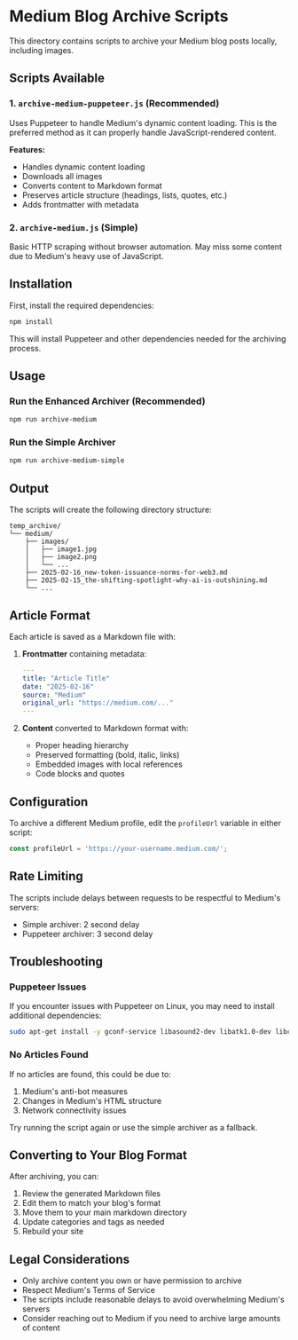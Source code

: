 # Medium Blog Archive Scripts

This directory contains scripts to archive your Medium blog posts locally, including images.

## Scripts Available

### 1. `archive-medium-puppeteer.js` (Recommended)
Uses Puppeteer to handle Medium's dynamic content loading. This is the preferred method as it can properly handle JavaScript-rendered content.

**Features:**
- Handles dynamic content loading
- Downloads all images
- Converts content to Markdown format
- Preserves article structure (headings, lists, quotes, etc.)
- Adds frontmatter with metadata

### 2. `archive-medium.js` (Simple)
Basic HTTP scraping without browser automation. May miss some content due to Medium's heavy use of JavaScript.

## Installation

First, install the required dependencies:

```bash
npm install
```

This will install Puppeteer and other dependencies needed for the archiving process.

## Usage

### Run the Enhanced Archiver (Recommended)
```bash
npm run archive-medium
```

### Run the Simple Archiver
```bash
npm run archive-medium-simple
```

## Output

The scripts will create the following directory structure:

```
temp_archive/
└── medium/
    ├── images/
    │   ├── image1.jpg
    │   ├── image2.png
    │   └── ...
    ├── 2025-02-16_new-token-issuance-norms-for-web3.md
    ├── 2025-02-15_the-shifting-spotlight-why-ai-is-outshining.md
    └── ...
```

## Article Format

Each article is saved as a Markdown file with:

1. **Frontmatter** containing metadata:
   ```yaml
   ---
   title: "Article Title"
   date: "2025-02-16"
   source: "Medium"
   original_url: "https://medium.com/..."
   ---
   ```

2. **Content** converted to Markdown format with:
   - Proper heading hierarchy
   - Preserved formatting (bold, italic, links)
   - Embedded images with local references
   - Code blocks and quotes

## Configuration

To archive a different Medium profile, edit the `profileUrl` variable in either script:

```javascript
const profileUrl = 'https://your-username.medium.com/';
```

## Rate Limiting

The scripts include delays between requests to be respectful to Medium's servers:
- Simple archiver: 2 second delay
- Puppeteer archiver: 3 second delay

## Troubleshooting

### Puppeteer Issues
If you encounter issues with Puppeteer on Linux, you may need to install additional dependencies:

```bash
sudo apt-get install -y gconf-service libasound2-dev libatk1.0-dev libc6-dev libcairo2-dev libcups2-dev libdbus-1-dev libexpat1-dev libfontconfig1-dev libgcc1 libgconf-2-4 libgdk-pixbuf2.0-dev libglib2.0-dev libgtk-3-dev libnspr4-dev libpango-1.0-dev libpangocairo-1.0-dev libstdc++6 libx11-dev libx11-xcb-dev libxcb1-dev libxcomposite-dev libxcursor-dev libxdamage-dev libxext-dev libxfixes-dev libxi-dev libxrandr-dev libxrender-dev libxss-dev libxtst-dev ca-certificates fonts-liberation libappindicator1 libnss3-dev lsb-release xdg-utils wget
```

### No Articles Found
If no articles are found, this could be due to:
1. Medium's anti-bot measures
2. Changes in Medium's HTML structure
3. Network connectivity issues

Try running the script again or use the simple archiver as a fallback.

## Converting to Your Blog Format

After archiving, you can:
1. Review the generated Markdown files
2. Edit them to match your blog's format
3. Move them to your main markdown directory
4. Update categories and tags as needed
5. Rebuild your site

## Legal Considerations

- Only archive content you own or have permission to archive
- Respect Medium's Terms of Service
- The scripts include reasonable delays to avoid overwhelming Medium's servers
- Consider reaching out to Medium if you need to archive large amounts of content 